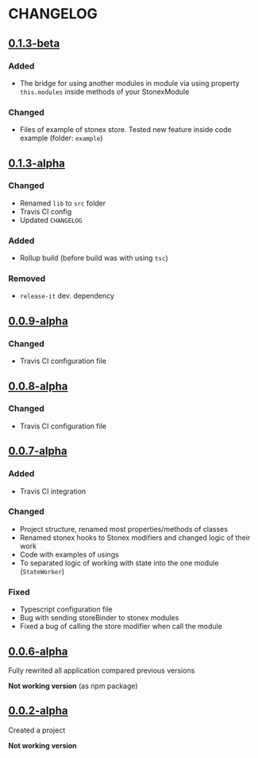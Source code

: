 # CHANGELOG

<!-- TEMPLATE OF NEW VERSION -->

<!-- 
## [VERSION](https://github.com/acacode/stonex/releases/tag/VERSION)

### Changed
### Fixed
### Added
### Removed
 -->


## [0.1.3-beta](https://github.com/acacode/stonex/releases/tag/0.1.3-beta)

### Added
- The bridge for using another modules in module via using property `this.modules` inside methods of your StonexModule

### Changed
- Files of example of stonex store. Tested new feature inside code example (folder: `example`)


## [0.1.3-alpha](https://github.com/acacode/stonex/releases/tag/0.1.3-alpha)

### Changed
- Renamed `lib` to `src` folder  
- Travis CI config  
- Updated `CHANGELOG`  

### Added
- Rollup build (before build was with using `tsc`)

### Removed
- `release-it` dev. dependency

## [0.0.9-alpha](https://github.com/acacode/stonex/releases/tag/0.0.9-alpha)

### Changed
- Travis CI configuration file

## [0.0.8-alpha](https://github.com/acacode/stonex/releases/tag/0.0.8-alpha)

### Changed
- Travis CI configuration file

## [0.0.7-alpha](https://github.com/acacode/stonex/releases/tag/0.0.7-alpha)

### Added
- Travis CI integration

### Changed
- Project structure, renamed most properties/methods of classes
- Renamed stonex hooks to Stonex modifiers and changed logic of their work
- Code with examples of usings
- To separated logic of working with state into the one module (`StateWorker`)

### Fixed
- Typescript configuration file
- Bug with sending storeBinder to stonex modules
- Fixed a bug of calling the store modifier when call the module


## [0.0.6-alpha](https://github.com/acacode/stonex/releases/tag/0.0.6-alpha)

Fully rewrited all application compared previous versions

**Not working version** (as npm package)


## [0.0.2-alpha](https://github.com/acacode/stonex/releases/tag/0.0.2-alpha)

Created a project

**Not working version**

